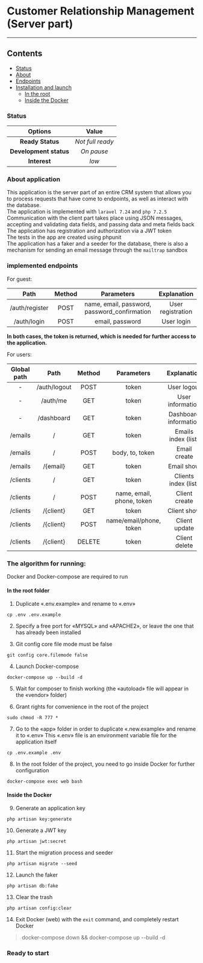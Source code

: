 # Customer Relationship Management (Server part)
<hr>

## Contents

* [Status](#status)
* [About](#about)
* [Endpoints](#endpoints)
* [Installation and launch](#installation)
  * [In the root](#root)
  * [Inside the Docker](#docker)

### Status <a name="status"></a>

|        Options         |      Value       |
|:----------------------:|:----------------:|
|    **Ready Status**    | _Not full ready_ |
| **Development status** |    _On pause_    |
|      **Interest**      |      _low_       |

### About application <a name="about"></a>

This application is the server part of an entire CRM system that allows you to process requests that have come to endpoints, as well as interact with the database.<br>
The application is implemented with ```laravel 7.24``` and ```php 7.2.5```<br>
Communication with the client part takes place using JSON messages, accepting and validating data fields, and passing data and meta fields back<br>
The application has registration and authorization via a JWT token<br>
The tests in the app are created using phpunit <br>
The application has a faker and a seeder for the database, there is also a mechanism for sending an email message through the ```mailtrap``` sandbox

### implemented endpoints <a name="endpoints"></a>

For guest:

|      Path      | Method |                  Parameters                  |    Explanation    |
|:--------------:|:------:|:--------------------------------------------:|:-----------------:|
| /auth/register |  POST  | name, email, password, password_confirmation | User registration |
|  /auth/login   |  POST  |               email, password                |    User login     |

**In both cases, the token is returned, which is needed for further access to the application.**

For users:

| Global path |     Path     | Method |        Parameters         |      Explanation      |
|:-----------:|:------------:|:------:|:-------------------------:|:---------------------:|
|      -      | /auth/logout |  POST  |           token           |      User logout      |
|      -      |   /auth/me   |  GET   |           token           |   User information    |
|      -      |  /dashboard  |  GET   |           token           | Dashboard information |
|   /emails   |      /       |  GET   |           token           |  Emails index (list)  |
|   /emails   |      /       |  POST  |      body, to, token      |     Email create      |
|   /emails   |   /{email}   |  GET   |           token           |      Email show       |
|  /clients   |      /       |  GET   |           token           | Clients index (list)  |
|  /clients   |      /       |  POST  | name, email, phone, token |     Client create     |
|  /clients   |  /{client}   |  GET   |           token           |      Client show      |
|  /clients   |  /{client}   |  POST  |  name/email/phone, token  |     Client update     |
|  /clients   |  /{client}   | DELETE |           token           |     Client delete     |

### The algorithm for running: <a name="installation"></a>

Docker and Docker-compose are required to run

#### In the root folder <a name="root"></a>

1. Duplicate «.env.example» and rename to «.env»
```
cp .env .env.example 
```

2. Specify a free port for «MYSQL» and «APACHE2», or leave the one that has already been installed

3. Git config core file mode must be false
```
git config core.filemode false
```

4. Launch Docker-compose
```
docker-compose up --build -d
```

5. Wait for composer to finish working (the «autoload» file will appear in the «vendor» folder)

6. Grant rights for convenience in the root of the project
```
sudo chmod -R 777 *
```

7. Go to the «app» folder in order to duplicate «.new.example» and rename it to «.env» This «.env» file is an environment variable file for the application itself
```
cp .env.example .env
```

8. In the root folder of the project, you need to go inside Docker for further configuration
```
docker-compose exec web bash
```

#### Inside the Docker <a name="docker"></a>

9. Generate an application key
```
php artisan key:generate
```

10. Generate a JWT key
```
php artisan jwt:secret
```

11. Start the migration process and seeder
```
php artisan migrate --seed
```

12. Launch the faker
```
php artisan db:fake
```

13. Clear the trash
```
php artisan config:clear
```

14. Exit Docker (web) with the
```exit``` command, and completely restart Docker
> docker-compose down && docker-compose up --build -d

### Ready to start
